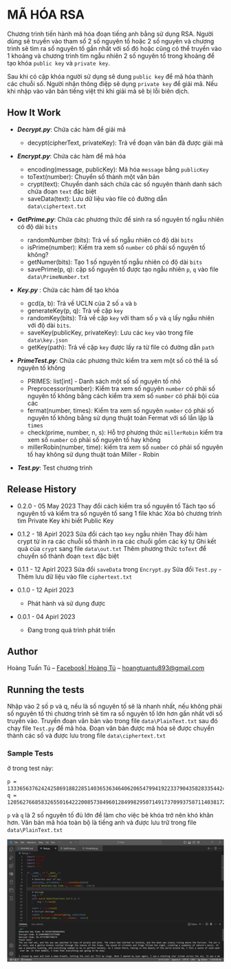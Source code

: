 # MÃ HÓA RSA

Chương trình tiến hành mã hóa đoạn tiếng anh bằng sử dụng RSA. Người dùng sẽ truyền vào tham số 2 số nguyên tố hoặc 2 số nguyên và chương trình sẽ tìm ra số nguyên tố gần nhất với số đó hoặc cũng có thể truyền vào 1 khoảng và chương trình tìm ngẫu nhiên 2 số nguyên tố trong khoảng để tạo khóa `public key` và `private key`.

Sau khi có cặp khóa người sử dụng sẽ dung `public key` để mã hóa thành các chuỗi số. Người nhận thông điệp sẽ dụng `private key` để giải mã. Nếu khi nhập vào văn bản tiếng việt thì khi giải mã sẽ bị lỗi biên dịch.

## How It Work
- ***Decrypt.py***: Chứa các hàm để giải mã
    * decypt(cipherText, privateKey): Trả về đoạn văn bản đã được giải mã

- ***Encrypt.py***: Chứa các hàm để mã hóa
    * encoding(message, publicKey): Mã hóa `message` bằng `publicKey`
    * toText(number): Chuyển số thành một văn bản
    * crypt(text): Chuyển danh sách chứa các số nguyên thành danh sách chứa đoạn `text` đặc biệt
    * saveData(text): Lưu dữ liệu vào file có đường dẫn `data\ciphertext.txt`

- ***GetPrime.py***: Chứa các phương thức để sinh ra số nguyên tố ngẫu nhiên có độ dài `bits`
    * randomNumber (bits): Trả về số ngẫu nhiên có độ dài `bits`
    * isPrime(number): Kiểm tra xem số `number` có phải số nguyên tố không?
    * getNumer(bits): Tạo 1 số nguyên tố ngẫu nhiên có độ dài `bits`
    * savePrime(p, q): cặp số nguyên tố được tạo ngẫu nhiên `p`, `q` vào file `data\PrimeNumber.txt`
    
- ***Key.py*** : Chứa các hàm để tạo khóa
    * gcd(a, b): Trả về UCLN của 2 số `a` và `b`
    * generateKey(p, q): Trả về cặp `key`
    * randomKey(bits): Trả về cặp `key` với tham số `p` và `q` lấy ngẫu nhiên với độ dài `bits`.
    * saveKey(publicKey, privateKey): Lưu các `key` vào trong file `data\key.json`
    * getKey(path): Trả về cặp `key` được lấy ra từ file có đường dẫn `path`

- ***PrimeTest.py***: Chứa các phương thức kiểm tra xem một số có thể là số nguyên tố không
    *  PRIMES: list[int] - Danh sách một số số nguyên tố nhỏ
    *  Preprocessor(number): Kiểm tra xem số nguyên `number` có phải số nguyên tố không bằng cách kiểm tra xem số `number` có phải bội của các 
    *  fermat(number, times): Kiểm tra xem số nguyên `number` có phải số nguyên tố không bằng sử dụng thuật toán Fermat với số lần lặp là `times`
    *  check(prime, number, n, s): Hỗ trợ phương thức `millerRobin` kiểm tra xem số `number` có phải số nguyên tố hay không
    *  millerRobin(number, time): kiểm tra xem số `number` có phải số nguyên tố hay không sử dụng thuật toán Miller - Robin
- ***Test.py***: Test chương trình


## Release History
* 0.2.0 - 05 May 2023
    Thay đổi cách kiểm tra số nguyên tố
    Tách tạo số nguyên tố và kiểm tra số nguyên tố sang 1 file khác
    Xóa bỏ chương trình tìm Private Key khi biết Public Key

* 0.1.2 - 18 Apirl 2023
    Sửa đổi cách tạo `key` ngẫu nhiên
    Thay đổi hàm crypt từ in ra các chuỗi số thành in ra các chuỗi gồm các ký tự
    Ghi kết quả của `crypt` sang file `data\out.txt`
    Thêm phương thức `toText` để chuyển số thành đoạn `text` đặc biệt
    
* 0.1.1 - 12 Apirl 2023
    Sửa đổi `saveData` trong `Encrypt.py`
    Sửa đổi `Test.py` - Thêm lưu dữ liệu vào file `ciphertext.txt`
* 0.1.0 - 12 Apirl 2023
    * Phát hành và sử dụng được
* 0.0.1 - 04 Apirl 2023
    * Đang trong quá trình phát triển

## Author

Hoàng Tuấn Tú – [Facebook| Hoàng Tú](https://www.facebook.com/tuantu2610/) – hoangtuantu893@gmail.com

## Running the tests

Nhập vào 2 số p và q, nếu là số nguyên tố sẽ là nhanh nhất, nếu không phải số nguyên tố thì chương trình sẽ tìm ra số nguyên tố lớn hơn gần nhất với số truyền vào. Truyền đoạn văn bản vào trong file `data\PlainText.txt` sau đó chạy file `Test.py` để mã hóa. Đoạn văn bản được mã hóa sẽ được chuyển thành các số và được lưu trong file `data\ciphertext.txt`

### Sample Tests

ở trong test này:
```
p = 133365637624242586918822851403653634640620654799419223379043582833544248436567028975731385362443589198243595240691580232100430124098249821031239758799294184009921715906706638633024743149616568492877518464422411218652102130776860520735535136264246184101340256914011100970808161844534343046647779188742592638719
q = 120562766858326550164222008573849601284998295071491737099375871140381729729534205690919453526991554492784464480380399284710350982389262461422499623980393429637422776159863292111303506657674185293126360612776985616313152633447119634174978867391364495675068709128495802973214827171177514168976037765110891247561
```

`p` và `q` là 2 số nguyên tố đủ lớn để làm cho việc bẻ khóa trở nên khó khăn hơn. Văn bản mã hóa toàn bộ là tiếng anh và được lưu trữ trong file `data\PlainText.txt`

![Example 1](img/Test.png)